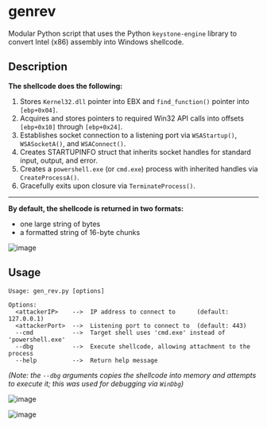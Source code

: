 # genrev
Modular Python script that uses the Python `keystone-engine` library to convert Intel (x86) assembly into Windows shellcode.

## Description

**The shellcode does the following:**

1. Stores `Kernel32.dll` pointer into EBX and `find_function()` pointer into `[ebp+0x04]`.
2. Acquires and stores pointers to required Win32 API calls into offsets `[ebp+0x10]` through `[ebp+0x24]`.
3. Establishes socket connection to a listening port via `WSAStartup()`, `WSASocketA()`, and `WSAConnect()`.
4. Creates STARTUPINFO struct that inherits socket handles for standard input, output, and error.
5. Creates a `powershell.exe` (or `cmd.exe`) process with inherited handles via `CreateProcessA()`.
6. Gracefully exits upon closure via `TerminateProcess()`.

---

**By default, the shellcode is returned in two formats:**

- one large string of bytes
- a formatted string of 16-byte chunks

![image](https://github.com/tylerdotrar/genrev/assets/69973771/805c32dc-cb6e-48ab-b73b-b3e0a8d488b7)


## Usage

```
Usage: gen_rev.py [options]

Options:
  <attackerIP>    -->  IP address to connect to      (default: 127.0.0.1)
  <attackerPort>  -->  Listening port to connect to  (default: 443)
  --cmd           -->  Target shell uses 'cmd.exe' instead of 'powershell.exe'
  --dbg           -->  Execute shellcode, allowing attachment to the process
  --help          -->  Return help message
```
_(Note: the `--dbg` arguments copies the shellcode into memory and attempts to execute it; this was used for debugging via `WinDbg`)_

![image](https://github.com/tylerdotrar/genrev/assets/69973771/aa1f949c-7dd7-4df7-b36d-675371e1ae5b)

![image](https://github.com/tylerdotrar/genrev/assets/69973771/8d1c3beb-5915-4f4f-9792-489538781178)

